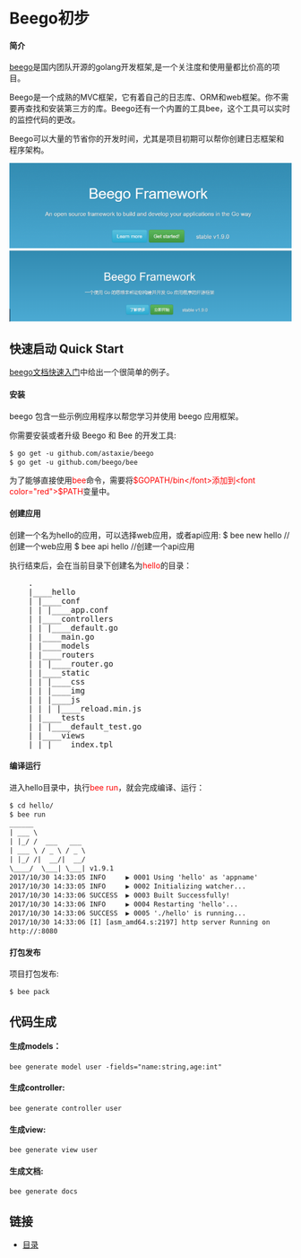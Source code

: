 # Beego初步

#### 简介
[beego](https://beego.me/)是国内团队开源的golang开发框架,是一个关注度和使用量都比价高的项目。

Beego是一个成熟的MVC框架，它有着自己的日志库、ORM和web框架。你不需要再查找和安装第三方的库。Beego还有一个内置的工具bee，这个工具可以实时的监控代码的更改。

Beego可以大量的节省你的开发时间，尤其是项目初期可以帮你创建日志框架和程序架构。

![beego](./Golang-Framework-Beego.png)
![beego](./Golang-Framework-Beego-zh.png)

## 快速启动 Quick Start

[beego文档快速入门](https://beego.me/quickstart)中给出一个很简单的例子。

#### 安装

beego 包含一些示例应用程序以帮您学习并使用 beego 应用框架。

你需要安装或者升级 Beego 和 Bee 的开发工具:

	$ go get -u github.com/astaxie/beego
	$ go get -u github.com/beego/bee

为了能够直接使用<font color="red">bee</font>命令，需要将<font color="red">$GOPATH/bin</font>添加到<font color="red">$PATH</font>变量中。

#### 创建应用
创建一个名为hello的应用，可以选择web应用，或者api应用:
	$ bee new hello     //创建一个web应用
	$ bee api hello     //创建一个api应用

执行结束后，会在当前目录下创建名为<font color="red">hello</font>的目录：
<pre>
	.
	|____hello
	| |____conf
	| | |____app.conf
	| |____controllers
	| | |____default.go
	| |____main.go
	| |____models
	| |____routers
	| | |____router.go
	| |____static
	| | |____css
	| | |____img
	| | |____js
	| | | |____reload.min.js
	| |____tests
	| | |____default_test.go
	| |____views
	| | |____index.tpl
</pre>

#### 编译运行
进入hello目录中，执行<font color="red">bee run</font>，就会完成编译、运行：

	$ cd hello/
	$ bee run
	______
	| ___ \
	| |_/ /  ___   ___
	| ___ \ / _ \ / _ \
	| |_/ /|  __/|  __/
	\____/  \___| \___| v1.9.1
	2017/10/30 14:33:05 INFO     ▶ 0001 Using 'hello' as 'appname'
	2017/10/30 14:33:05 INFO     ▶ 0002 Initializing watcher...
	2017/10/30 14:33:06 SUCCESS  ▶ 0003 Built Successfully!
	2017/10/30 14:33:06 INFO     ▶ 0004 Restarting 'hello'...
	2017/10/30 14:33:06 SUCCESS  ▶ 0005 './hello' is running...
	2017/10/30 14:33:06 [I] [asm_amd64.s:2197] http server Running on http://:8080



#### 打包发布
项目打包发布:

	$ bee pack

## 代码生成
#### 生成models：

	bee generate model user -fields="name:string,age:int"
#### 生成controller:

	bee generate controller user
#### 生成view:

	bee generate view user
#### 生成文档:

	bee generate docs


## 链接
- [目录](https://github.com/sunnygocms/gobook/blob/master/menu.md)